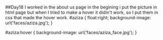 ##Day18
I worked in the about us page in the begining i put the picture in html page
but when I tried to make a hover it didin't work, so  I put them in css that
made the hover work.
#aziza {
  float:right;
  background-image: url('faces/aziza.jpg');
}

#aziza:hover {
  background-image: url('faces/aziza_face.jpg');
} 
